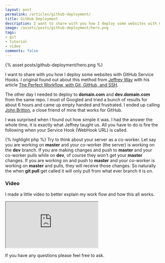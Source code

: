 ```yaml
---
layout: post
permalink: /articles/github-deployment/
title: GitHub Deployment
description: I want to share with you how I deploy some websites with GitHub Service Hooks. The other day I needed to deploy to domain.com and dev.domain.com from the same repo.
image: /assets/posts/github-deployment/hero.png
tags:
- git
- tutorial
- video
comments: false
---
```


<div class="hero">{% asset posts/github-deployment/hero.png %}</div>

<p>I want to share with you how I deploy some websites with GitHub Service Hooks. I original found out about this method from <a href="https://twitter.com/jeffrey_way">Jeffrey Way</a> with his article <a href="http://net.tutsplus.com/tutorials/other/the-perfect-workflow-with-git-github-and-ssh/">The Perfect Workflow, with Git, GitHub, and SSH</a>.</p>
<p>The other day I needed to deploy to <strong>domain.com</strong> and <strong>dev.domain.com</strong> from the same repo. I must of Googled and tried a bunch of results for about 6 hours and came up empty handed and frustrated. I ended up calling <a href="https://twitter.com/johndbritton">John Britton</a>, a close friend of mine that works for GitHub.</p>
<p>I was surprised when I found out how simple it was. I had the answer the whole time, it is exactly what Jeffrey taught us. All you have to do is fire the following when your Service Hook (WebHook URL) is called.</p>
{% highlight php %}
<?php `git pull`;
{% endhighlight %}
<p>Try to think about your server as a co-worker. Let say you are working on <strong>master</strong> and your co-worker (the server) is working on the <strong>dev</strong> branch. If you are making changes and push to <strong>master</strong> and your co-worker pulls while on <strong>dev</strong>, of course they won't get your <strong>master</strong> changes. If you are working on and push to <strong>master</strong> and your co-worker is working on <strong>master</strong> and pulls, they will receive those changes. So naturally the when <strong>git pull</strong> get called it will only pull from what ever branch it is on. </p>
<h3>Video</h3>
<p>I made a little video to better explain my work flow and how this all works.</p>
<iframe src="http://www.youtube.com/embed/I5CtxEFrL4U"></iframe>
<p>If you have any questions please feel free to ask.</p>
